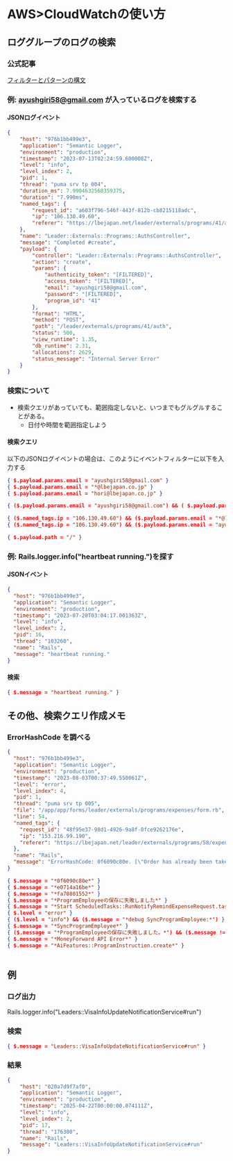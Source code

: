 # AWS>CloudWatchの使い方
## ロググループのログの検索
### 公式記事
[フィルターとパターンの構文](https://docs.aws.amazon.com/ja_jp/AmazonCloudWatch/latest/logs/FilterAndPatternSyntax.html#matching-terms-events)

### 例: ayushgiri58@gmail.com が入っているログを検索する
#### JSONログイベント
```json
{
    "host": "976b1bb499e3",
    "application": "Semantic Logger",
    "environment": "production",
    "timestamp": "2023-07-13T02:24:59.600008Z",
    "level": "info",
    "level_index": 2,
    "pid": 1,
    "thread": "puma srv tp 004",
    "duration_ms": 7.9904632568359375,
    "duration": "7.990ms",
    "named_tags": {
        "request_id": "a603f796-546f-443f-812b-cb8215118adc",
        "ip": "106.130.49.60",
        "referer": "https://lbejapan.net/leader/externals/programs/41/auth?access_token=pR3YSJ6nCWVqDxc8hXjlem2OHuJY7Hxp8NS-d-kriA0"
    },
    "name": "Leader::Externals::Programs::AuthsController",
    "message": "Completed #create",
    "payload": {
        "controller": "Leader::Externals::Programs::AuthsController",
        "action": "create",
        "params": {
            "authenticity_token": "[FILTERED]",
            "access_token": "[FILTERED]",
            "email": "ayushgiri58@gmail.com",
            "password": "[FILTERED]",
            "program_id": "41"
        },
        "format": "HTML",
        "method": "POST",
        "path": "/leader/externals/programs/41/auth",
        "status": 500,
        "view_runtime": 1.35,
        "db_runtime": 2.31,
        "allocations": 2629,
        "status_message": "Internal Server Error"
    }
}
```

### 検索について
- 検索クエリがあっていても、範囲指定しないと、いつまでもグルグルすることがある。
  - 日付や時間を範囲指定しよう

#### 検索クエリ

以下のJSONログイベントの場合は、このようにイベントフィルターに以下を入力する
```json
{ $.payload.params.email = "ayushgiri58@gmail.com" }
{ $.payload.params.email = "*@lbejapan.co.jp" }
{ $.payload.params.email = "hori@lbejapan.co.jp" }
```

```json
{ ($.payload.params.email = "ayushgiri58@gmail.com") && ( $.payload.params.status_message != "Internal Server Error" ) }
```

```json
{ ($.named_tags.ip = "106.130.49.60") && ($.payload.params.email = "*@lbejapan.co.jp") }
{ ($.named_tags.ip = "106.130.49.60") && ($.payload.params.email = "ayushgiri58@gmail.com") }

```

```json
{ $.payload.path = "/" }
```



### 例: Rails.logger.info("heartbeat running.")を探す
#### JSONイベント
```json
{
  "host": "976b1bb499e3",
  "application": "Semantic Logger",
  "environment": "production",
  "timestamp": "2023-07-20T03:04:17.001363Z",
  "level": "info",
  "level_index": 2,
  "pid": 16,
  "thread": "103260",
  "name": "Rails",
  "message": "heartbeat running."
}
```
#### 検索
```json
{ $.message = "heartbeat running." }
```

## その他、検索クエリ作成メモ
### ErrorHashCode を調べる
```json
{
  "host": "976b1bb499e3",
  "application": "Semantic Logger",
  "environment": "production",
  "timestamp": "2023-08-03T00:37:49.550061Z",
  "level": "error",
  "level_index": 4,
  "pid": 1,
  "thread": "puma srv tp 005",
  "file": "/app/app/forms/leader/externals/programs/expenses/form.rb",
  "line": 54,
  "named_tags": {
    "request_id": "48f95e37-98d1-4926-9a8f-0fce9262176e",
    "ip": "153.216.99.190",
    "referer": "https://lbejapan.net/leader/externals/programs/58/expenses/edit"
  },
  "name": "Rails",
  "message": "ErrorHashCode: 0f6090c80e. [\"Order has already been taken\"]. {\"id\":null,\"remarks\":\"Bus from mochigahama to beppu eki (return trip)\",\"fare\":300,\"category\":\"local\",\"order\":1,\"program_join_leader_expense_id\":335,\"leader_id\":594,\"program_id\":58,\"created_at\":null,\"updated_at\":null,\"file\":{\"url\":null},\"original_filename\":null,\"no_receipt\":false}"
}
```

```json
{ $.message = "*0f6090c80e*" }
{ $.message = "*e0714a16be*" }
{ $.message = "*fa70801552*" }
{ $.message = "*ProgramEmployeeの保存に失敗しました*" }
{ $.message = "*Start ScheduledTasks::RunNotifyRemindExpenseRequest.task_run*" }
{ $.level = "error" }
{ ($.level = "info") && ($.message = "*debug SyncProgramEmployee:*") }
{ $.message = "*SyncProgramEmployee*" }
{ ($.message = "*ProgramEmployeeの保存に失敗しました。*") && ($.message != "*Employee must exist*") }
{ $.message = "*MoneyForward API Error*" }
{ $.message = "*AiFeatures::ProgramInstruction.create*" }



```

## 例
### ログ出力
Rails.logger.info("Leaders::VisaInfoUpdateNotificationService#run")

### 検索
```json
{ $.message = "Leaders::VisaInfoUpdateNotificationService#run" }
```

### 結果
```json
{
    "host": "020a7d9f7af0",
    "application": "Semantic Logger",
    "environment": "production",
    "timestamp": "2025-04-22T00:00:00.074111Z",
    "level": "info",
    "level_index": 2,
    "pid": 17,
    "thread": "176300",
    "name": "Rails",
    "message": "Leaders::VisaInfoUpdateNotificationService#run"
}
```

